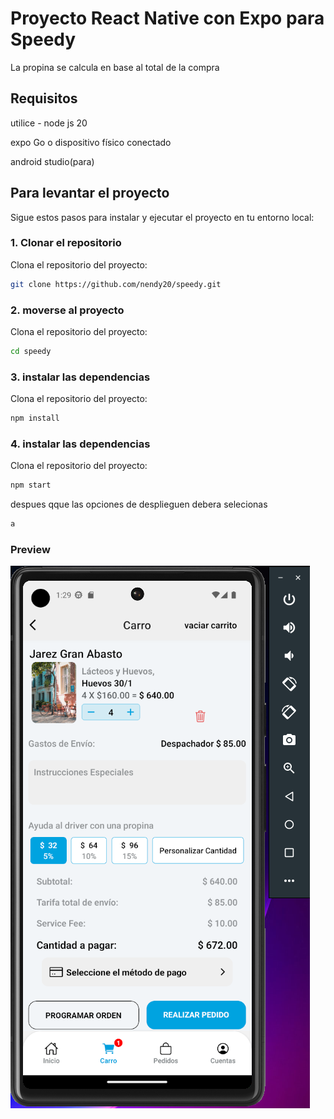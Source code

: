 # Proyecto React Native con Expo para Speedy

La propina se calcula en base al total de la compra

## Requisitos

utilice - node js 20

expo Go o dispositivo físico conectado

android studio(para)

## Para levantar el proyecto

Sigue estos pasos para instalar y ejecutar el proyecto en tu entorno local:

### 1. Clonar el repositorio

Clona el repositorio del proyecto:
```bash
git clone https://github.com/nendy20/speedy.git
```

### 2. moverse al proyecto

Clona el repositorio del proyecto:
```bash
cd speedy
```

### 3. instalar las dependencias

Clona el repositorio del proyecto:
```bash
npm install
```


### 4. instalar las dependencias

Clona el repositorio del proyecto:
```bash
npm start
```

despues qque las opciones de desplieguen debera selecionas

```bash
a
```


### Preview

![alt text](image.png)
